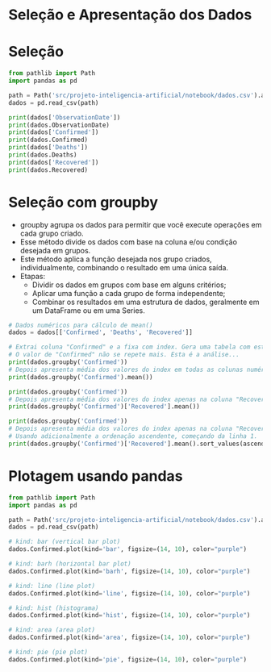 # Seleção e Apresentação dos Dados
  
# Seleção
```python
from pathlib import Path
import pandas as pd

path = Path('src/projeto-inteligencia-artificial/notebook/dados.csv').absolute()
dados = pd.read_csv(path)

print(dados['ObservationDate'])
print(dados.ObservationDate)
print(dados['Confirmed'])
print(dados.Confirmed)
print(dados['Deaths'])
print(dados.Deaths)
print(dados['Recovered'])
print(dados.Recovered)
```  
  
# Seleção com groupby
- groupby agrupa os dados para permitir que você execute operações em cada grupo criado. 
- Esse método divide os dados com base na coluna e/ou condição desejada em grupos.
- Este método aplica a função desejada nos grupo criados, individualmente, combinando o resultado em uma única saída.
- Etapas:
    - Dividir os dados em grupos com base em alguns critérios;
    - Aplicar uma função a cada grupo de forma independente;
    - Combinar os resultados em uma estrutura de dados, geralmente em um DataFrame ou em uma Series.
  
```python  
# Dados numéricos para cálculo de mean()
dados = dados[['Confirmed', 'Deaths', 'Recovered']]

# Extrai coluna "Confirmed" e a fixa com index. Gera uma tabela com estes dados.
# O valor de "Confirmed" não se repete mais. Esta é a análise...
print(dados.groupby('Confirmed'))
# Depois apresenta média dos valores do index em todas as colunas numéricas.
print(dados.groupby('Confirmed').mean())

print(dados.groupby('Confirmed'))
# Depois apresenta média dos valores do index apenas na coluna "Recovered".
print(dados.groupby('Confirmed')['Recovered'].mean())

print(dados.groupby('Confirmed'))
# Depois apresenta média dos valores do index apenas na coluna "Recovered".
# Usando adicionalmente a ordenação ascendente, começando da linha 1.
print(dados.groupby('Confirmed')['Recovered'].mean().sort_values(ascending=True))
```  

# Plotagem usando pandas
```python
from pathlib import Path
import pandas as pd

path = Path('src/projeto-inteligencia-artificial/notebook/dados.csv').absolute()
dados = pd.read_csv(path)

# kind: bar (vertical bar plot)
dados.Confirmed.plot(kind='bar', figsize=(14, 10), color="purple")

# kind: barh (horizontal bar plot)
dados.Confirmed.plot(kind='barh', figsize=(14, 10), color="purple")

# kind: line (line plot)
dados.Confirmed.plot(kind='line', figsize=(14, 10), color="purple")

# kind: hist (histograma)
dados.Confirmed.plot(kind='hist', figsize=(14, 10), color="purple")

# kind: area (area plot)
dados.Confirmed.plot(kind='area', figsize=(14, 10), color="purple")

# kind: pie (pie plot)
dados.Confirmed.plot(kind='pie', figsize=(14, 10), color="purple")
```

